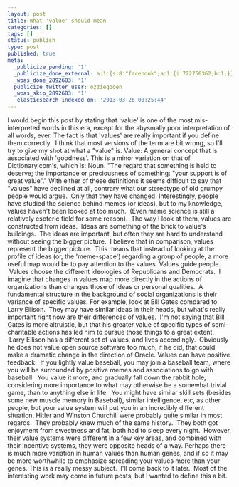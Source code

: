 ```yaml
---
layout: post
title: What 'value' should mean
categories: []
tags: []
status: publish
type: post
published: true
meta:
  _publicize_pending: '1'
  _publicize_done_external: a:1:{s:8:"facebook";a:1:{i:722750362;b:1;}}
  _wpas_done_2892683: '1'
  publicize_twitter_user: ozziegooen
  _wpas_skip_2892683: '1'
  _elasticsearch_indexed_on: '2013-03-26 00:25:44'
---
```

I would begin this post by stating that 'value' is one of the most mis-interpreted words in this era, except for the abysmally poor interpretation of all words, ever. The fact is that 'values' are really important if you define them correctly.  I think that most versions of the term are bit wrong, so I'll try to give my shot at what a "value" is. Value: A general concept that is associated with 'goodness'. This is a minor variation on that of Dictionary.com's, which is: Noun. "The regard that something is held to deserve; the importance or preciousness of something: "your support is of great value"." With either of these definitions it seems difficult to say that "values" have declined at all, contrary what our stereotype of old grumpy people would argue.  Only that they have changed. Interestingly, people have studied the science behind memes (or ideas), but to my knowledge, values haven't been looked at too much.  (Even meme science is still a relatively esoteric field for some reason).  The way I look at them, values are constructed from ideas.  Ideas are something of the brick to value's buildings.  The ideas are important, but often they are hard to understand without seeing the bigger picture.  I believe that in comparison, values represent the bigger picture.  This means that instead of looking at the profile of ideas (or, the 'meme-space') regarding a group of people, a more useful map would be to pay attention to the values. Values guide people.  Values choose the different ideologies of Republicans and Democrats.  I imagine that changes in values map more directly in the actions of organizations than changes those of ideas or personal qualities.  A fundamental structure in the background of social organizations is their variance of specific values. For example, look at Bill Gates compared to Larry Ellison.  They may have similar ideas in their heads, but what's really important right now are their differences of values.  I'm not saying that Bill Gates is more altruistic, but that his greater value of specific types of semi-charitable actions has led him to pursue those things to a great extent.  Larry Ellison has a different set of values, and lives accordingly.  Obviously he does not value open source software too much, if he did, that could make a dramatic change in the direction of Oracle. Values can have positive feedback.  If you lightly value baseball, you may join a baseball team, where you will be surrounded by positive memes and associations to go with baseball.  You value it more, and gradually fall down the rabbit hole, considering more importance to what may otherwise be a somewhat trivial game, than to anything else in life.  You might have similar skill sets (besides some new muscle memory in Baseball), similar intelligence, etc, as other people, but your value system will put you in an incredibly different situation. Hitler and Winston Churchill were probably quite similar in most regards.  They probably knew much of the same history.  They both got enjoyment from sweetness and fat, both had to sleep every night.  However, their value systems were different in a few key areas, and combined with their incentive systems, they were opposite heads of a way. Perhaps there is much more variation in human values than human genes, and if so it may be more worthwhile to emphasize spreading your values more than your genes. This is a really messy subject.  I'll come back to it later.  Most of the interesting work may come in future posts, but I wanted to define this a bit.